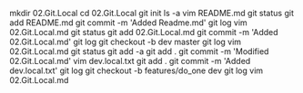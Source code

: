 mkdir 02.Git.Local
cd 02.Git.Local
git init
ls -a
vim README.md
git status
git add README.md
git commit -m 'Added Readme.md'
git log
vim 02.Git.Local.md
git status
git add 02.Git.Local.md
git commit -m 'Added 02.Git.Local.md'
git log
git checkout -b dev master
git log
vim 02.Git.Local.md
git status
git add -a
git add .
git commit -m 'Modified 02.Git.Local.md'
vim dev.local.txt
git add .
git commit -m 'Added dev.local.txt'
git log
git checkout -b features/do_one dev
git log
vim 02.Git.Local.md

